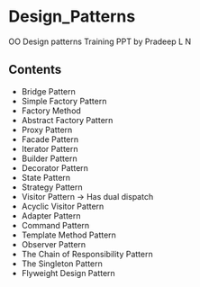 # Design_Patterns
OO Design patterns
Training PPT by Pradeep L N

## Contents

* Bridge Pattern
* Simple Factory Pattern
* Factory Method
* Abstract Factory Pattern
* Proxy Pattern
* Facade Pattern
* Iterator Pattern
* Builder Pattern
* Decorator Pattern
* State Pattern
* Strategy Pattern
* Visitor Pattern -> Has dual dispatch
* Acyclic Visitor Pattern
* Adapter Pattern
* Command Pattern
* Template Method Pattern
* Observer Pattern
* The Chain of Responsibility Pattern
* The Singleton Pattern
* Flyweight Design Pattern

